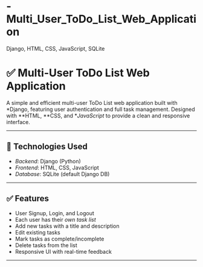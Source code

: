 # -Multi_User_ToDo_List_Web_Application
Django, HTML, CSS, JavaScript, SQLite 

# ✅ Multi-User ToDo List Web Application

A simple and efficient multi-user ToDo List web application built with *Django, featuring user authentication and full task management. Designed with **HTML, **CSS, and **JavaScript* to provide a clean and responsive interface.

---

## 🔧 Technologies Used

- *Backend*: Django (Python)
- *Frontend*: HTML, CSS, JavaScript
- *Database*: SQLite (default Django DB)

---

## ✅ Features

- User Signup, Login, and Logout
- Each user has their *own task list*
- Add new tasks with a title and description
- Edit existing tasks
- Mark tasks as complete/incomplete
- Delete tasks from the list
- Responsive UI with real-time feedback

---
